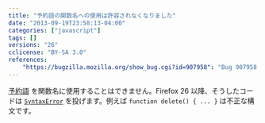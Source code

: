 ```yaml
---
title: "予約語の関数名への使用は許容されなくなりました"
date: "2013-09-19T23:58:13-04:00"
categories: ["javascript"]
tags: []
versions: "26"
cclicense: "BY-SA 3.0"
references:
    "https://bugzilla.mozilla.org/show_bug.cgi?id=907958": "Bug 907958 – Restrict function names to non-keywords"
---
```

[予約語](https://developer.mozilla.org/ja/docs/Web/JavaScript/Reference/Reserved_Words) を関数名に使用することはできません。Firefox 26 以降、そうしたコードは [`SyntaxError`](https://developer.mozilla.org/ja/docs/Web/JavaScript/Reference/Global_Objects/SyntaxError) を投げます。例えば `function delete() { ... }` は不正な構文です。
